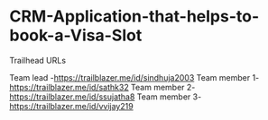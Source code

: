 # CRM-Application-that-helps-to-book-a-Visa-Slot

Trailhead URLs 

Team lead -https://trailblazer.me/id/sindhuja2003
Team member 1-https://trailblazer.me/id/sathk32
Team member 2-https://trailblazer.me/id/ssujatha8
Team member 3-https://trailblazer.me/id/vvijay219
